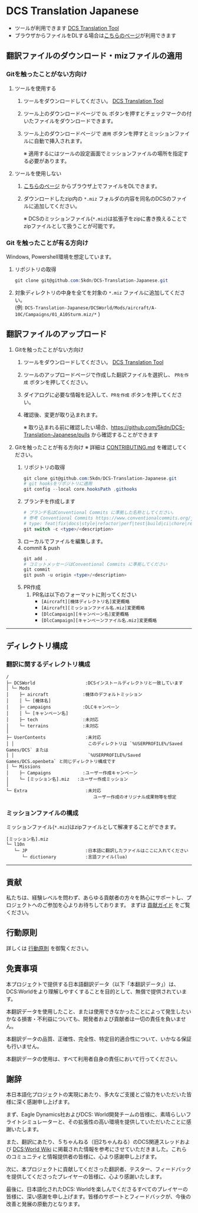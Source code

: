 # DCS Translation Japanese

- ツールが利用できます [DCS Translation Tool](https://github.com/5kdn/DCS-Translation-Tool/releases/latest)
- ブラウザからファイルをDLする場合は[こちらのページ](https://5kdn.github.io/DCS-Translation-Japanese/)が利用できます

## 翻訳ファイルのダウンロード・mizファイルの適用

### Gitを触ったことがない方向け

1. ツールを使用する
   1. ツールをダウンロードしてください。 [DCS Translation Tool](https://github.com/5kdn/DCS-Translation-Tool/releases/latest)
   2. ツール上のダウンロードページで `DL` ボタンを押すとチェックマークの付いたファイルをダウンロードできます。
   3. ツール上のダウンロードページで `適用` ボタンを押すとミッションファイルに自動で挿入されます。

      ※ 適用するにはツールの設定画面でミッションファイルの場所を指定する必要があります。
2. ツールを使用しない
   1. [こちらのページ](https://5kdn.github.io/DCS-Translation-Japanese/) からブラウザ上でファイルをDLできます。
   2. ダウンロードしたzip内の `*.miz` フォルダの内容を同名のDCSのファイルに追加してください。

      ※ DCSのミッションファイル(`*.miz`)は拡張子をzipに書き換えることでzipファイルとして扱うことが可能です。

### Git を触ったことが有る方向け

Windows, Powershell環境を想定しています。

1. リポジトリの取得
   ``` powershell
   git clone git@github.com:5kdn/DCS-Translation-Japanese.git
   ```
2. 対象ディレクトリの中身を全てを対象の `*.miz` ファイルに追加してください。\
   (例: `DCS-Translation-Japanese/DCSWorld/Mods/aircraft/A-10C/Campaigns/01_A10Sturm.miz/*` )

## 翻訳ファイルのアップロード

1. Gitを触ったことがない方向け
   1. ツールをダウンロードしてください。 [DCS Translation Tool](https://github.com/5kdn/DCS-Translation-Tool/releases/latest)
   2. ツールのアップロードページで作成した翻訳ファイルを選択し、 `PRを作成` ボタンを押してください。
   3. ダイアログに必要な情報を記入して、`PRを作成` ボタンを押してください。
   4. 確認後、変更が取り込まれます。

      ※ 取り込まれる前に確認したい場合、https://github.com/5kdn/DCS-Translation-Japanese/pulls から確認することができます

2. Gitを触ったことが有る方向け
   ※ 詳細は [CONTRIBUTING.md](.github/CONTRIBUTING.md) を確認してください。
   1. リポジトリの取得
      ```powershell
      git clone git@github.com:5kdn/DCS-Translation-Japanese.git
      # git hooksをリポジトリに適用
      git config --local core.hooksPath .githooks
      ```
   2. ブランチを作成します
      ```powershell
      # ブランチ名はConventional Commits に準拠した名称としてください。
      # 参考 Conventional Commits https://www.conventionalcommits.org/ja/v1.0.0/
      # type: feat|fix|docs|style|refactor|perf|test|build|ci|chore|revert
      git switch -c <type>/<description>
      ```
   3. ローカルでファイルを編集します。
   4. commit & push
      ```powershell
      git add .
      # コミットメッセージはConventional Commits に準拠してください
      git commit
      git push -u origin <type>/<description>
      ```
   5. PR作成
      1. PR名は以下のフォーマットに則ってください
         - `[Aircraft][機体ディレクトリ名]変更概略`
         - `[Aircraft][ミッションファイル名.miz]変更概略`
         - `[DlcCampaign][キャンペーン名]変更概略`
         - `[DlcCampaign][キャンペーンファイル名.miz]変更概略`

---

## ディレクトリ構成

### 翻訳に関するディレクトリ構成

```text
/
├─ DCSWorld                   :DCSインストールディレクトリと一致しています
│ └─ Mods
│    ├─ aircraft             :機体のデフォルトミッション
│    │ └─ [機体名]
│    ├─ campaigns            :DLCキャンペーン
│    │ └─ [キャンペーン名]
│    ├─ tech                 :未対応
│    └─ terrains             :未対応
│
├─ UserContents               :未対応
│ │                            このディレクトリは `%USERPROFILE%/Saved Games/DCS` または
│ │                            `%USERPROFILE%/Saved Games/DCS.openbeta` と同じディレクトリ構成です
│ └─ Missions
│    ├─ Campaigns            :ユーザー作成キャンペーン
│    └─ [ミッション名].miz   :ユーザー作成ミッション
│
└─ Extra                      :未対応
                                 ユーザー作成のオリジナル成果物等を想定
```

### ミッションファイルの構成

ミッションファイル(`*.miz`)はzipファイルとして解凍することができます。

```text
[ミッション名].miz
└─ l10n
   └─ JP                      :日本語に翻訳したファイルはここに入れてください
      └─ dictionary           :言語ファイル(lua)
```




---

## 貢献

私たちは、経験レベルを問わず、あらゆる貢献者の方々を熱心にサポートし、プロジェクトへのご参加を心よりお待ちしております。 まずは [貢献ガイド](.github/CONTRIBUTING.md) をご覧ください。

## 行動原則

詳しくは [行動原則](./CODE_OF_CONDUCT.md) を御覧ください。


## 免責事項

本プロジェクトで提供する日本語翻訳データ（以下「本翻訳データ」）は、DCS:Worldをより理解しやすくすることを目的として、無償で提供されています。

本翻訳データを使用したこと、または使用できなかったことによって発生したいかなる損害・不利益についても、開発者および貢献者は一切の責任を負いません。

本翻訳データの品質、正確性、完全性、特定目的適合性について、いかなる保証も行いません。

本翻訳データの使用は、すべて利用者自身の責任において行ってください。

## 謝辞

本日本語化プロジェクトの実現にあたり、多大なご支援とご協力をいただいた皆様に深く感謝申し上げます。

まず、Eagle Dynamics社およびDCS: World開発チームの皆様に、素晴らしいフライトシミュレーターと、その拡張性の高い環境を提供していただいたことに感謝いたします。

また、翻訳にあたり、５ちゃんねる（旧2ちゃんねる）のDCS関連スレッドおよび [DCS:World Wiki](https://wikiwiki.jp/dcs-world/) に掲載された情報を参考にさせていただきました。これらのコミュニティと情報提供者の皆様に、心より感謝申し上げます。

次に、本プロジェクトに貢献してくださった翻訳者、テスター、フィードバックを提供してくださったプレイヤーの皆様に、心より感謝いたします。

最後に、日本語化されたDCS: Worldを楽しんでくださるすべてのプレイヤーの皆様に、深い感謝を申し上げます。皆様のサポートとフィードバックが、今後の改善と発展の原動力となります。

